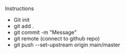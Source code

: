 Instructions 


- Git init
- git add .
- git commit -m "Message"
- git remote (connect to github repo)
- git push --set-upstream origin main/master